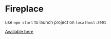# Fireplace

use `npm start` to launch project on `localhost:3001`   
   
[Available here](https://fireplace-toxcik.herokuapp.com/)